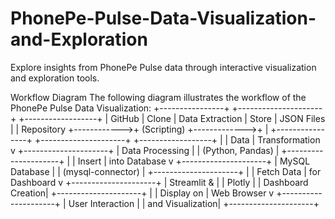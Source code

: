 # PhonePe-Pulse-Data-Visualization-and-Exploration
Explore insights from PhonePe Pulse data through interactive visualization and exploration tools.

Workflow Diagram
The following diagram illustrates the workflow of the PhonePe Pulse Data Visualization:
    +----------------+             +---------------------+              +------------------+
    |  GitHub        |    Clone    |    Data Extraction  |    Store     |    JSON Files    |
    |  Repository    +------------>+     (Scripting)     +------------->+                  |
    +----------------+             +---------------------+              +------------------+
                                       |
                                       | Data
                                       | Transformation
                                       v
                               +---------------------+
                               |   Data Processing   |
                               |   (Python, Pandas)   |
                               +---------------------+
                                       |
                                       | Insert
                                       | into Database
                                       v
                               +---------------------+
                               |   MySQL Database    |
                               |   (mysql-connector) |
                               +---------------------+
                                       |
                                       | Fetch Data
                                       | for Dashboard
                                       v
                               +---------------------+
                               |    Streamlit &      |
                               |      Plotly         |
                               |   Dashboard Creation|
                               +---------------------+
                                       |
                                       |   Display on
                                       |   Web Browser
                                       v
                               +---------------------+
                               |   User Interaction  |
                               |   and Visualization|
                               +---------------------+


